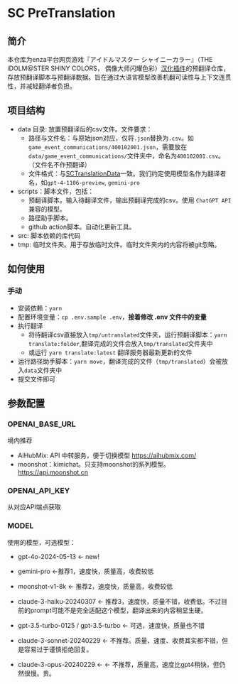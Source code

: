 # SC PreTranslation

## 简介

本仓库为enza平台网页游戏『アイドルマスター シャイニーカラー』（THE iDOLM@STER SHINY COLORS， 偶像大师闪耀色彩）[汉化插件](https://github.com/biuuu/ShinyColors)的预翻译仓库，存放预翻译脚本与预翻译数据。旨在通过大语言模型改善机翻可读性与上下文连贯性，并减轻翻译者负担。

## 项目结构

- data 目录: 放置预翻译后的csv文件。文件要求：
  - 路径与文件名：与原始json对应，仅将`.json`替换为`.csv`。如`game_event_communications/400102001.json`，需要放在`data/game_event_communications/`文件夹中，命名为`400102001.csv`。（文件名不作预翻译）
  - 文件格式：与[SCTranslationData](https://github.com/ShinyGroup/SCTranslationData)一致。我们约定使用模型名作为翻译者名，如`gpt-4-1106-preview`, `gemini-pro`
- scripts：脚本文件，包括：
  - 预翻译脚本。输入待翻译文件，输出预翻译完成的csv。使用 `ChatGPT API` 兼容的模型。
  - 路径助手脚本。
  - github action脚本。自动化更新工具。
- src: 脚本依赖的库代码
- tmp: 临时文件夹。用于存放临时文件。临时文件夹内的内容将被git忽略。

## 如何使用

### 手动

- 安装依赖：`yarn`
- 配置环境变量：`cp .env.sample .env`，**接着修改 .env 文件中的变量**
- 执行翻译
  - 将待翻译csv直接放入`tmp/untranslated`文件夹，运行预翻译脚本：`yarn translate:folder`,翻译完成的文件会放入`tmp/translated`文件夹中
  - 或运行 `yarn translate:latest` 翻译服务器最新更新的文件
- 运行路径助手脚本：`yarn move`，翻译完成的文件（`tmp/translated`）会被放入`data`文件夹中
- 提交文件即可

## 参数配置

### OPENAI_BASE_URL

境内推荐

- AiHubMix: API 中转服务，便于切换模型 https://aihubmix.com/
- moonshot：kimichat。只支持moonshot的系列模型。 https://api.moonshot.cn

### OPENAI_API_KEY

从对应API端点获取

### MODEL

使用的模型，可选模型：

- gpt-4o-2024-05-13 <- new!

- gemini-pro <-推荐1，速度快，质量高，收费较低
- moonshot-v1-8k <- 推荐2，速度快，质量高，收费较低
- claude-3-haiku-20240307 <- 推荐3，速度快，质量不错，收费低。不过目前的prompt可能不是完全适配这个模型，翻译出来的内容稍显生硬。

- gpt-3.5-turbo-0125 / gpt-3.5-turbo <- 可选，速度快，质量也不错
- claude-3-sonnet-20240229 <- 不推荐。质量、速度、收费其实都不错，但是容易过于谨慎拒绝回复。
<!-- - gpt-4-0125-preview / gpt-4-turbo-preview <- 不推荐，质量高，但是速度极慢。贵。 -->
- claude-3-opus-20240229 <- <- 不推荐，质量高，速度比gpt4稍快，但仍然很慢。贵。
